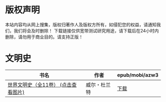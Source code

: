 # 版权声明

本站内容均从网上搜集，版权归著作人及版权方所有，如侵犯您的权益，请通知我们，我们将会及时删除！ 下载链接仅供宽带测试研究用途，请下载后在24小时内删除，请勿用于商业目的。请支持正版！

# 文明史

| 书名 | 作者 | epub/mobi/azw3 |
| --- | --- | --- |
| [世界文明史（全11卷） (点击查看图片)](https://www.dushupai.com/attachment/2024/06/06/b9c11cd93aaa3503.jpeg) | 威尔・杜兰特 | [下载](https://url89.ctfile.com/f/31084289-1357032961-0a7e27?p=8866) |
